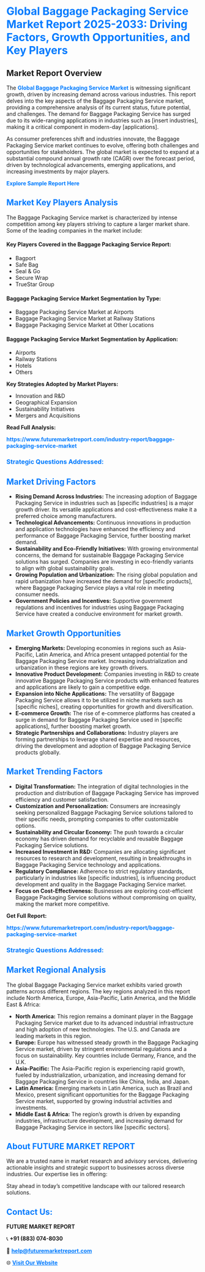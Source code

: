 <h1 style="color: #007BFF;">Global Baggage Packaging Service Market Report 2025-2033: Driving Factors, Growth Opportunities, and Key Players</h1>

<section id="overview">
<h2>Market Report Overview</h2>
<p>The <a href="https://www.futuremarketreport.com/industry-report/baggage-packaging-service-market" style="color: #007BFF; text-decoration: none;"><strong>Global Baggage Packaging Service Market</strong></a> is witnessing significant growth, driven by increasing demand across various industries. This report delves into the key aspects of the Baggage Packaging Service market, providing a comprehensive analysis of its current status, future potential, and challenges. The demand for Baggage Packaging Service has surged due to its wide-ranging applications in industries such as [insert industries], making it a critical component in modern-day [applications].</p>
<p>As consumer preferences shift and industries innovate, the Baggage Packaging Service market continues to evolve, offering both challenges and opportunities for stakeholders. The global market is expected to expand at a substantial compound annual growth rate (CAGR) over the forecast period, driven by technological advancements, emerging applications, and increasing investments by major players.</p>
</section>

<section id="overview">
<p><a href="https://www.futuremarketreport.com/request-sample/reportId=63979" style="color: #007BFF; text-decoration: none;"><strong>Explore Sample Report Here</strong></a></p>
</section>

<section id="key-players">
<h2 style="color: #007BFF;">Market Key Players Analysis</h2>
<p>The Baggage Packaging Service market is characterized by intense competition among key players striving to capture a larger market share. Some of the leading companies in the market include:</p>
<h4>Key Players Covered in the Baggage Packaging Service Report:</h4>
<ul><li>Bagport</li><li>Safe Bag</li><li>Seal &amp; Go</li><li>Secure Wrap</li><li>TrueStar Group</li></ul>
<h4>Baggage Packaging Service Market Segmentation by Type:</h4>
<ul><li>Baggage Packaging Service Market at Airports</li><li>Baggage Packaging Service Market at Railway Stations</li><li>Baggage Packaging Service Market at Other Locations</li></ul>

<h4>Baggage Packaging Service Market Segmentation by Application:</h4>
<ul><li>Airports</li><li>Railway Stations</li><li>Hotels</li><li>Others</li></ul>
<p><strong>Key Strategies Adopted by Market Players:</strong></p>
<ul>
<li>Innovation and R&D</li>
<li>Geographical Expansion</li>
<li>Sustainability Initiatives</li>
<li>Mergers and Acquisitions</li>
</ul>
</section>

<section>
<p><strong>Read Full Analysis: </strong></p><a href="https://www.futuremarketreport.com/industry-report/baggage-packaging-service-market" style="color: #007BFF; text-decoration: none;"><strong>https://www.futuremarketreport.com/industry-report/baggage-packaging-service-market</strong></a>
<h3 style="color: #007BFF;">Strategic Questions Addressed:</h3>
</section>

<section id="driving-factors">
<h2 style="color: #007BFF;">Market Driving Factors</h2>
<ul>
<li><strong>Rising Demand Across Industries:</strong> The increasing adoption of Baggage Packaging Service in industries such as [specific industries] is a major growth driver. Its versatile applications and cost-effectiveness make it a preferred choice among manufacturers.</li>
<li><strong>Technological Advancements:</strong> Continuous innovations in production and application technologies have enhanced the efficiency and performance of Baggage Packaging Service, further boosting market demand.</li>
<li><strong>Sustainability and Eco-Friendly Initiatives:</strong> With growing environmental concerns, the demand for sustainable Baggage Packaging Service solutions has surged. Companies are investing in eco-friendly variants to align with global sustainability goals.</li>
<li><strong>Growing Population and Urbanization:</strong> The rising global population and rapid urbanization have increased the demand for [specific products], where Baggage Packaging Service plays a vital role in meeting consumer needs.</li>
<li><strong>Government Policies and Incentives:</strong> Supportive government regulations and incentives for industries using Baggage Packaging Service have created a conducive environment for market growth.</li>
</ul>
</section>

<section id="growth-opportunities">
<h2 style="color: #007BFF;">Market Growth Opportunities</h2>
<ul>
<li><strong>Emerging Markets:</strong> Developing economies in regions such as Asia-Pacific, Latin America, and Africa present untapped potential for the Baggage Packaging Service market. Increasing industrialization and urbanization in these regions are key growth drivers.</li>
<li><strong>Innovative Product Development:</strong> Companies investing in R&D to create innovative Baggage Packaging Service products with enhanced features and applications are likely to gain a competitive edge.</li>
<li><strong>Expansion into Niche Applications:</strong> The versatility of Baggage Packaging Service allows it to be utilized in niche markets such as [specific niches], creating opportunities for growth and diversification.</li>
<li><strong>E-commerce Growth:</strong> The rise of e-commerce platforms has created a surge in demand for Baggage Packaging Service used in [specific applications], further boosting market growth.</li>
<li><strong>Strategic Partnerships and Collaborations:</strong> Industry players are forming partnerships to leverage shared expertise and resources, driving the development and adoption of Baggage Packaging Service products globally.</li>
</ul>
</section>

<section id="trending-factors">
<h2 style="color: #007BFF;">Market Trending Factors</h2>
<ul>
<li><strong>Digital Transformation:</strong> The integration of digital technologies in the production and distribution of Baggage Packaging Service has improved efficiency and customer satisfaction.</li>
<li><strong>Customization and Personalization:</strong> Consumers are increasingly seeking personalized Baggage Packaging Service solutions tailored to their specific needs, prompting companies to offer customizable options.</li>
<li><strong>Sustainability and Circular Economy:</strong> The push towards a circular economy has driven demand for recyclable and reusable Baggage Packaging Service solutions.</li>
<li><strong>Increased Investment in R&D:</strong> Companies are allocating significant resources to research and development, resulting in breakthroughs in Baggage Packaging Service technology and applications.</li>
<li><strong>Regulatory Compliance:</strong> Adherence to strict regulatory standards, particularly in industries like [specific industries], is influencing product development and quality in the Baggage Packaging Service market.</li>
<li><strong>Focus on Cost-Effectiveness:</strong> Businesses are exploring cost-efficient Baggage Packaging Service solutions without compromising on quality, making the market more competitive.</li>
</ul>
</section>

<section>
<p><strong>Get Full Report: </strong></p><a href="https://www.futuremarketreport.com/industry-report/baggage-packaging-service-market" style="color: #007BFF; text-decoration: none;"><strong>https://www.futuremarketreport.com/industry-report/baggage-packaging-service-market</strong></a>
<h3 style="color: #007BFF;">Strategic Questions Addressed:</h3>
</section>


<section id="regional-analysis">
<h2 style="color: #007BFF;">Market Regional Analysis</h2>
<p>The global Baggage Packaging Service market exhibits varied growth patterns across different regions. The key regions analyzed in this report include North America, Europe, Asia-Pacific, Latin America, and the Middle East & Africa:</p>
<ul>
<li><strong>North America:</strong> This region remains a dominant player in the Baggage Packaging Service market due to its advanced industrial infrastructure and high adoption of new technologies. The U.S. and Canada are leading markets in this region.</li>
<li><strong>Europe:</strong> Europe has witnessed steady growth in the Baggage Packaging Service market, driven by stringent environmental regulations and a focus on sustainability. Key countries include Germany, France, and the U.K.</li>
<li><strong>Asia-Pacific:</strong> The Asia-Pacific region is experiencing rapid growth, fueled by industrialization, urbanization, and increasing demand for Baggage Packaging Service in countries like China, India, and Japan.</li>
<li><strong>Latin America:</strong> Emerging markets in Latin America, such as Brazil and Mexico, present significant opportunities for the Baggage Packaging Service market, supported by growing industrial activities and investments.</li>
<li><strong>Middle East & Africa:</strong> The region’s growth is driven by expanding industries, infrastructure development, and increasing demand for Baggage Packaging Service in sectors like [specific sectors].</li>
</ul>
</section>

<footer>
<h2 style="color: #007BFF;">About FUTURE MARKET REPORT</h2>
<p>We are a trusted name in market research and advisory services, delivering actionable insights and strategic support to businesses across diverse industries. Our expertise lies in offering:</p>

<p>Stay ahead in today’s competitive landscape with our tailored research solutions.</p>

<h2 style="color: #007BFF;">Contact Us:</h2>
<p><strong>FUTURE MARKET REPORT</strong></p>
<p>📞 <strong>+91 (883) 074-8030</strong></p>
<p>📧 <strong><a href="mailto:help@futuremarketreport.com" style="color: #007BFF;">help@futuremarketreport.com</a></strong></p>
<p>🌐 <strong><a href="https://www.futuremarketreport.com/" style="color: #007BFF;">Visit Our Website</a></strong></p>
</footer>
